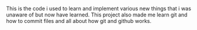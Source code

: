 This is the code i used to learn and implement various new things that i was unaware of but now have learned. This project also made me learn git and how to commit files and all about how git and github works.
